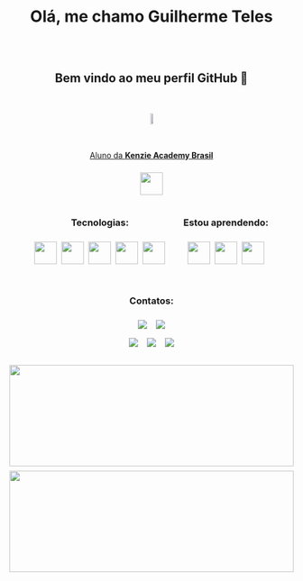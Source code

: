 <div style = "width : 100%;display : flex;flex-flow : column;align-items : center;gap : 2rem;margin-bottom : 1rem" align = "center">
  
  # Olá, me chamo <strong>Guilherme Teles</strong>
  
  
  ## Bem vindo ao meu perfil GitHub 👋

  <div align = "center" style ="border-radius">
    <img style ="border-radius : 20px" width = "50%" src ="https://myswordisunbelievablydull.files.wordpress.com/2011/07/coalgirls_serial_experiments_lain_03_1008x720_blu-ray_flac_92704257-mkv_snapshot_19-41_2011-07-19_19-10-52.jpg">
  </div>

  <div style = "width : auto;display : flex;flex-flow : column wrap;align-items : center;justify-content : center;gap : 0.5rem;">
    <a style = "width : auto;display : flex;flex-flow : column wrap;align-items : center;justify-content : center;gap : 0.5rem;"  target = "_blank" href = "https://kenzie.com.br/">
      <p>Aluno da <strong>Kenzie Academy Brasil </strong></p>
      <img width = "40" height = "40" src = "https://assets.codepen.io/4703127/internal/avatars/users/default.png?fit=crop&format=auto&height=512&version=1593096653&width=512">
    </a>

  </div>

</div>

<div style = "width : 100%;display : flex;flex-flow : row wrap;align-items : center;gap : 2rem;justify-content : center" align = "center">

  
  <div style = "width : auto;display : flex;flex-flow : column wrap;align-items : center;justify-content : center;gap : 0.5rem;"> 

  ### <strong>Tecnologias:</strong>
  <div style = "width : auto;display : flex;flex-flow : row wrap;align-items : center;justify-content : center;gap : 0.5rem;">  <img src="https://cdn.jsdelivr.net/gh/devicons/devicon/icons/react/react-original.svg" width = "40" height = "40" />

  <img src="https://cdn.jsdelivr.net/gh/devicons/devicon/icons/git/git-original.svg" width = "40" height = "40" />

  <img src="https://cdn.jsdelivr.net/gh/devicons/devicon/icons/javascript/javascript-original.svg" width = "40" height = "40" />

  <img src="https://cdn.jsdelivr.net/gh/devicons/devicon/icons/html5/html5-original.svg" width = "40" height = "40" />

  <img src="https://cdn.jsdelivr.net/gh/devicons/devicon/icons/css3/css3-original.svg" width = "40" height = "40" />

  </div>
 
  </div>  

  
  <div style = "width : auto;display : flex;flex-flow : column wrap;align-items : center;justify-content : center;gap : 0.5rem;"> 

  ### <strong>Estou aprendendo:</strong>

  <div style = "width : auto;display : flex;flex-flow : row wrap;align-items : center;justify-content : center;gap : 0.5rem;">

  <img src="https://cdn.jsdelivr.net/gh/devicons/devicon/icons/nodejs/nodejs-original.svg" width = "40" height = "40" />
  
  <img src="https://cdn.jsdelivr.net/gh/devicons/devicon/icons/typescript/typescript-original.svg" width = "40" height = "40" />
   
  <img src="https://cdn.jsdelivr.net/gh/devicons/devicon/icons/python/python-original.svg" width = "40" height = "40" />

  </div>
                       
  </div> 


  <div style = "width : 100%;display : flex;flex-flow : column wrap;align-items : center;justify-content : center;gap : 0.5rem;"> 

  ### <strong>Contatos:</strong>

  <div style = "width : auto;display : flex;flex-flow : column wrap;align-items : center;justify-content : center; gap : 1rem">

  <div style = "width : auto;display : flex;flex-flow : row wrap;align-items : center;justify-content : center; gap : 1rem" >
    <a href="https://www.youtube.com/channel/UCGtbS1sY9XMbm4o2i49JVaA" target="_blank"><img src="https://img.shields.io/badge/YouTube-FF0000?style=for-the-badge&logo=youtube&logoColor=white" target="_blank"></a>
    <a href="https://www.instagram.com/artoryss/" target="_blank"><img src="https://img.shields.io/badge/-Instagram-%23E4405F?style=for-the-badge&logo=instagram&logoColor=white" target="_blank"></a>
  </div>
  <div style = "width : auto;display : flex;flex-flow : row wrap;align-items : center;justify-content : center; gap : 1rem">
      <a href="https://www.twitch.tv/mitomortais" target="_blank"><img src="https://img.shields.io/badge/Twitch-9146FF?style=for-the-badge&logo=twitch&logoColor=white" target="_blank"></a>
      <a href = "mailto:guidarksouls123@gmail.com"><img src="https://img.shields.io/badge/Gmail-D14836?style=for-the-badge&logo=gmail&logoColor=white" target="_blank"></a>
      <a href="https://www.linkedin.com/in/guilherme-teles-103853235/" target="_blank"><img src="https://img.shields.io/badge/-LinkedIn-%230077B5?style=for-the-badge&logo=linkedin&logoColor=white" target="_blank"></a>
  </div>

  </div>
                       
  </div>      

  <div style = "width : 100%;display : flex;flex-flow : row wrap;align-items : center;justify-content : center;gap : 0.5rem;">
  <img width = "100%" height="180em" src="https://github-readme-stats.vercel.app/api/top-langs/?username=Artorys&layout=compact&langs_count=7&theme=dracula"/>
  <img width = "100%" height="180em" src="https://github-readme-stats.vercel.app/api?username=Artorys&show_icons=true&theme=dracula&include_all_commits=true&count_private=false"/>
  
  </div>
      
</div>

</div>
